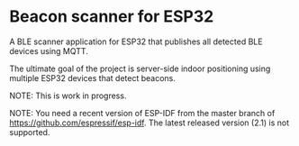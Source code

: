 Beacon scanner for ESP32
================================

A BLE scanner application for ESP32 that publishes all detected BLE devices using MQTT.

The ultimate goal of the project is server-side indoor positioning using multiple ESP32 devices that detect beacons.

NOTE: This is work in progress.

NOTE: You need a recent version of ESP-IDF from the master branch of https://github.com/espressif/esp-idf. The latest released version (2.1) is not supported.
